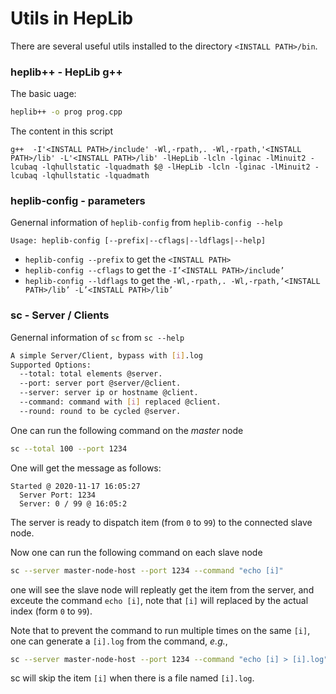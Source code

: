 # Utils in HepLib

There are several useful utils installed to the directory `<INSTALL PATH>/bin`.

### heplib++ - HepLib g++

The basic uage:
```bash
heplib++ -o prog prog.cpp
```

The content in this script
```
g++  -I'<INSTALL PATH>/include' -Wl,-rpath,. -Wl,-rpath,'<INSTALL PATH>/lib' -L'<INSTALL PATH>/lib' -lHepLib -lcln -lginac -lMinuit2 -lcubaq -lqhullstatic -lquadmath $@ -lHepLib -lcln -lginac -lMinuit2 -lcubaq -lqhullstatic -lquadmath
```

### heplib-config - parameters

Genernal information of `heplib-config` from `heplib-config --help`
```
Usage: heplib-config [--prefix|--cflags|--ldflags|--help]
```
* `heplib-config --prefix` to get the `<INSTALL PATH>`
* `heplib-config --cflags` to get the `-I’<INSTALL PATH>/include’`
* `heplib-config --ldflags` to get the `-Wl,-rpath,. -Wl,-rpath,’<INSTALL PATH>/lib’ -L’<INSTALL PATH>/lib’`

### sc - Server / Clients

Genernal information of `sc` from `sc --help`
```bash
A simple Server/Client, bypass with [i].log
Supported Options:
  --total: total elements @server.
  --port: server port @server/@client.
  --server: server ip or hostname @client.
  --command: command with [i] replaced @client.
  --round: round to be cycled @server.
```
One can run the following command on the _master_ node
```bash
sc --total 100 --port 1234
```
One will get the message as follows:
```
Started @ 2020-11-17 16:05:27
  Server Port: 1234
  Server: 0 / 99 @ 16:05:2
```
The server is ready to dispatch item (from `0` to `99`) to the connected slave node.

Now one can run the following command on each slave node
```bash
sc --server master-node-host --port 1234 --command "echo [i]"
```
one will see the slave node will repleatly get the item from the server, and exceute the command `echo [i]`, note that `[i]` will replaced by the actual index (form `0` to `99`).

Note that to prevent the command to run multiple times on the same `[i]`, one can generate a `[i].log` from the command, _e.g._,

```bash
sc --server master-node-host --port 1234 --command "echo [i] > [i].log"
```
sc will skip the item `[i]` when there is a file named `[i].log`.
